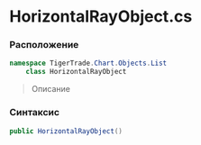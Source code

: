 
# HorizontalRayObject.cs
### Расположение
```csharp
namespace TigerTrade.Chart.Objects.List  
    class HorizontalRayObject
```

> Описание

### Синтаксис
```csharp
public HorizontalRayObject()
```
